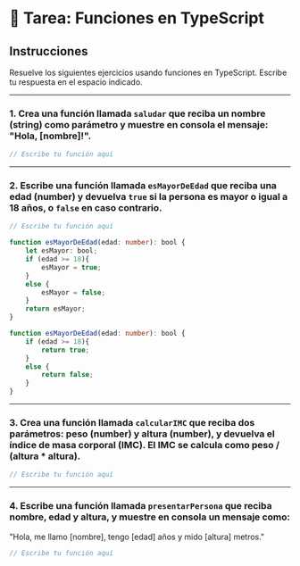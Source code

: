 
# 📝 Tarea: Funciones en TypeScript

## Instrucciones
Resuelve los siguientes ejercicios usando funciones en TypeScript. Escribe tu respuesta en el espacio indicado.

---

### 1. Crea una función llamada `saludar` que reciba un nombre (string) como parámetro y muestre en consola el mensaje: "Hola, [nombre]!".

```typescript
// Escribe tu función aquí

```

---

### 2. Escribe una función llamada `esMayorDeEdad` que reciba una edad (number) y devuelva `true` si la persona es mayor o igual a 18 años, o `false` en caso contrario.

```typescript
// Escribe tu función aquí

function esMayorDeEdad(edad: number): bool {
    let esMayor: bool;
    if (edad >= 18){
        esMayor = true;
    }
    else {
        esMayor = false;
    }
    return esMayor;
}

function esMayorDeEdad(edad: number): bool {
    if (edad >= 18){
        return true;
    }
    else {
        return false;
    }
}

```

---

### 3. Crea una función llamada `calcularIMC` que reciba dos parámetros: peso (number) y altura (number), y devuelva el índice de masa corporal (IMC). El IMC se calcula como peso / (altura * altura).

```typescript
// Escribe tu función aquí

```

---

### 4. Escribe una función llamada `presentarPersona` que reciba nombre, edad y altura, y muestre en consola un mensaje como:
"Hola, me llamo [nombre], tengo [edad] años y mido [altura] metros."

```typescript
// Escribe tu función aquí

```
